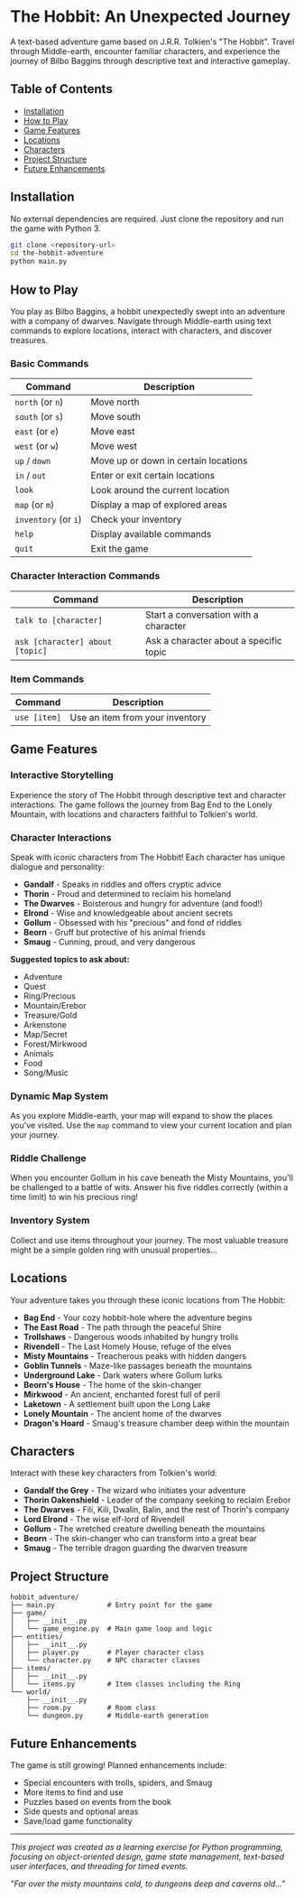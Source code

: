 # The Hobbit: An Unexpected Journey

A text-based adventure game based on J.R.R. Tolkien's "The Hobbit". Travel through Middle-earth, encounter familiar characters, and experience the journey of Bilbo Baggins through descriptive text and interactive gameplay.

## Table of Contents

- [Installation](#installation)
- [How to Play](#how-to-play)
- [Game Features](#game-features)
- [Locations](#locations)
- [Characters](#characters)
- [Project Structure](#project-structure)
- [Future Enhancements](#future-enhancements)

## Installation

No external dependencies are required. Just clone the repository and run the game with Python 3.

```bash
git clone <repository-url>
cd the-hobbit-adventure
python main.py
```

## How to Play

You play as Bilbo Baggins, a hobbit unexpectedly swept into an adventure with a company of dwarves. Navigate through Middle-earth using text commands to explore locations, interact with characters, and discover treasures.

### Basic Commands

| Command              | Description                          |
| -------------------- | ------------------------------------ |
| `north` (or `n`)     | Move north                           |
| `south` (or `s`)     | Move south                           |
| `east` (or `e`)      | Move east                            |
| `west` (or `w`)      | Move west                            |
| `up` / `down`        | Move up or down in certain locations |
| `in` / `out`         | Enter or exit certain locations      |
| `look`               | Look around the current location     |
| `map` (or `m`)       | Display a map of explored areas      |
| `inventory` (or `i`) | Check your inventory                 |
| `help`               | Display available commands           |
| `quit`               | Exit the game                        |

### Character Interaction Commands

| Command                         | Description                            |
| ------------------------------- | -------------------------------------- |
| `talk to [character]`           | Start a conversation with a character  |
| `ask [character] about [topic]` | Ask a character about a specific topic |

### Item Commands

| Command      | Description                     |
| ------------ | ------------------------------- |
| `use [item]` | Use an item from your inventory |

## Game Features

### Interactive Storytelling

Experience the story of The Hobbit through descriptive text and character interactions. The game follows the journey from Bag End to the Lonely Mountain, with locations and characters faithful to Tolkien's world.

### Character Interactions

Speak with iconic characters from The Hobbit! Each character has unique dialogue and personality:

- **Gandalf** - Speaks in riddles and offers cryptic advice
- **Thorin** - Proud and determined to reclaim his homeland
- **The Dwarves** - Boisterous and hungry for adventure (and food!)
- **Elrond** - Wise and knowledgeable about ancient secrets
- **Gollum** - Obsessed with his "precious" and fond of riddles
- **Beorn** - Gruff but protective of his animal friends
- **Smaug** - Cunning, proud, and very dangerous

**Suggested topics to ask about:**

- Adventure
- Quest
- Ring/Precious
- Mountain/Erebor
- Treasure/Gold
- Arkenstone
- Map/Secret
- Forest/Mirkwood
- Animals
- Food
- Song/Music

### Dynamic Map System

As you explore Middle-earth, your map will expand to show the places you've visited. Use the `map` command to view your current location and plan your journey.

### Riddle Challenge

When you encounter Gollum in his cave beneath the Misty Mountains, you'll be challenged to a battle of wits. Answer his five riddles correctly (within a time limit) to win his precious ring!

### Inventory System

Collect and use items throughout your journey. The most valuable treasure might be a simple golden ring with unusual properties...

## Locations

Your adventure takes you through these iconic locations from The Hobbit:

- **Bag End** - Your cozy hobbit-hole where the adventure begins
- **The East Road** - The path through the peaceful Shire
- **Trollshaws** - Dangerous woods inhabited by hungry trolls
- **Rivendell** - The Last Homely House, refuge of the elves
- **Misty Mountains** - Treacherous peaks with hidden dangers
- **Goblin Tunnels** - Maze-like passages beneath the mountains
- **Underground Lake** - Dark waters where Gollum lurks
- **Beorn's House** - The home of the skin-changer
- **Mirkwood** - An ancient, enchanted forest full of peril
- **Laketown** - A settlement built upon the Long Lake
- **Lonely Mountain** - The ancient home of the dwarves
- **Dragon's Hoard** - Smaug's treasure chamber deep within the mountain

## Characters

Interact with these key characters from Tolkien's world:

- **Gandalf the Grey** - The wizard who initiates your adventure
- **Thorin Oakenshield** - Leader of the company seeking to reclaim Erebor
- **The Dwarves** - Fili, Kili, Dwalin, Balin, and the rest of Thorin's company
- **Lord Elrond** - The wise elf-lord of Rivendell
- **Gollum** - The wretched creature dwelling beneath the mountains
- **Beorn** - The skin-changer who can transform into a great bear
- **Smaug** - The terrible dragon guarding the dwarven treasure

## Project Structure

```
hobbit_adventure/
├── main.py             # Entry point for the game
├── game/
│   ├── __init__.py
│   └── game_engine.py  # Main game loop and logic
├── entities/
│   ├── __init__.py
│   ├── player.py       # Player character class
│   └── character.py    # NPC character classes
├── items/
│   ├── __init__.py
│   └── items.py        # Item classes including the Ring
└── world/
    ├── __init__.py
    ├── room.py         # Room class
    └── dungeon.py      # Middle-earth generation
```

## Future Enhancements

The game is still growing! Planned enhancements include:

- Special encounters with trolls, spiders, and Smaug
- More items to find and use
- Puzzles based on events from the book
- Side quests and optional areas
- Save/load game functionality

---

_This project was created as a learning exercise for Python programming, focusing on object-oriented design, game state management, text-based user interfaces, and threading for timed events._

_"Far over the misty mountains cold, to dungeons deep and caverns old..."_
